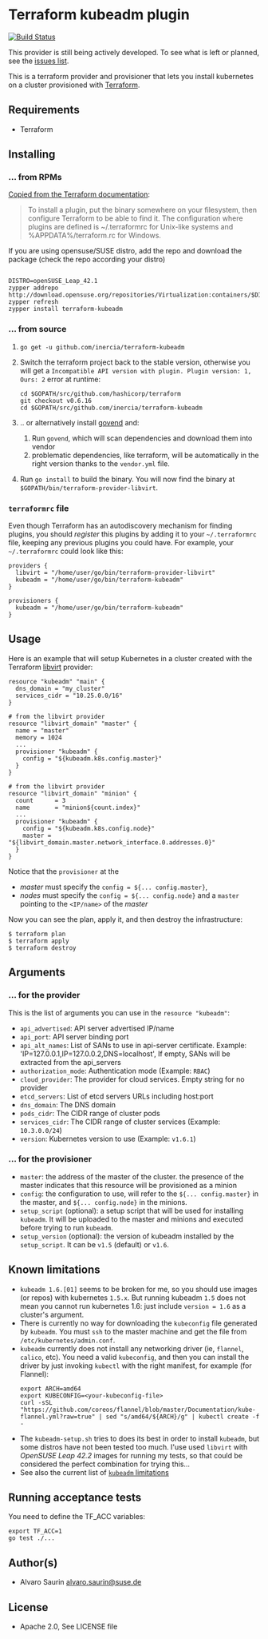 # Terraform kubeadm plugin

[![Build Status](https://travis-ci.org/inercia/terraform-kubeadm.svg?branch=master)](https://travis-ci.org/inercia/terraform-kubeadm)

This provider is still being actively developed. To see what is left or planned,
see the [issues list](https://github.com/inercia/terraform-kubeadm/issues).

This is a terraform provider and provisioner that lets you install
kubernetes on a cluster provisioned with [Terraform](https://terraform.io/).

## Requirements

* Terraform

## Installing

### ... from RPMs

[Copied from the Terraform documentation](https://www.terraform.io/docs/plugins/basics.html):
> To install a plugin, put the binary somewhere on your filesystem, then configure Terraform to be able to find it. The configuration where plugins are defined is ~/.terraformrc for Unix-like systems and %APPDATA%/terraform.rc for Windows.

If you are using opensuse/SUSE distro, add the repo and download the package (check the repo according your distro)

```console

DISTRO=openSUSE_Leap_42.1
zypper addrepo http://download.opensuse.org/repositories/Virtualization:containers/$DISTRO/Virtualization:containers.repo
zypper refresh
zypper install terraform-kubeadm

```

### ... from source

1.  `go get -u github.com/inercia/terraform-kubeadm`

2.  Switch the terraform project back to the stable version, otherwise you will get a `Incompatible API version with plugin. Plugin version: 1, Ours: 2` error at runtime:
    ```
    cd $GOPATH/src/github.com/hashicorp/terraform
    git checkout v0.6.16
    cd $GOPATH/src/github.com/inercia/terraform-kubeadm
    ```
3.  .. or alternatively install [govend](https://github.com/govend/govend) and:
    1. Run `govend`, which will scan dependencies and download them into vendor
    2. problematic dependencies, like terraform, will be automatically in the right version thanks to the `vendor.yml` file.
4.  Run `go install` to build the binary. You will now find the
    binary at `$GOPATH/bin/terraform-provider-libvirt`.

### `terraformrc` file

Even though Terraform has an autodiscovery mechanism for finding plugins, you should _register_ this plugins
by adding it to your `~/.terraformrc` file, keeping any previous plugins you could have. For example,
your `~/.terraformrc` could look like this:

```hcl
providers {
  libvirt = "/home/user/go/bin/terraform-provider-libvirt"
  kubeadm = "/home/user/go/bin/terraform-kubeadm"
}

provisioners {
  kubeadm = "/home/user/go/bin/terraform-kubeadm"
}
```

## Usage

Here is an example that will setup Kubernetes in a cluster
created with the Terraform [libvirt](github.com/dmacvicar/terraform-provider-libvirt/)
provider:

```hcl
resource "kubeadm" "main" {
  dns_domain = "my_cluster"
  services_cidr = "10.25.0.0/16"
}

# from the libvirt provider
resource "libvirt_domain" "master" {
  name = "master"
  memory = 1024
  ...
  provisioner "kubeadm" {
    config = "${kubeadm.k8s.config.master}"
  }
}

# from the libvirt provider
resource "libvirt_domain" "minion" {
  count      = 3
  name       = "minion${count.index}"
  ...
  provisioner "kubeadm" {
    config = "${kubeadm.k8s.config.node}"
    master = "${libvirt_domain.master.network_interface.0.addresses.0}"
  }
}
```

Notice that the `provisioner` at the

* _master_ must specify the `config = ${... config.master}`,
* _nodes_ must specify the `config = ${... config.node}` and a `master` pointing
to the `<IP/name>` of the _master_

Now you can see the plan, apply it, and then destroy the infrastructure:

```console
$ terraform plan
$ terraform apply
$ terraform destroy
```

## Arguments

### ... for the provider

This is the list of arguments you can use in the `resource "kubeadm"`:

  * `api_advertised`: API server advertised IP/name
  * `api_port`: API server binding port
  * `api_alt_names`: List of SANs to use in api-server certificate. Example: 'IP=127.0.0.1,IP=127.0.0.2,DNS=localhost', If empty, SANs will be extracted from the api_servers
  * `authorization_mode`: Authentication mode (Example: `RBAC`)
  * `cloud_provider`: The provider for cloud services.  Empty string for no provider
  * `etcd_servers`: List of etcd servers URLs including host:port
  * `dns_domain`: The DNS domain
  * `pods_cidr`: The CIDR range of cluster pods
  * `services_cidr`: The CIDR range of cluster services (Example: `10.3.0.0/24`)
  * `version`: Kubernetes version to use (Example: `v1.6.1`)

### ... for the provisioner

  * `master`: the address of the master of the cluster. the presence of the master
  indicates that this resource will be provisioned as a minion
  * `config`: the configuration to use, will refer to the `${... config.master}`
  in the master, and `${... config.node}` in the minions.
  * `setup_script` (optional): a setup script that will be used for installing `kubeadm`.
  It will be uploaded to the master and minions and executed before trying to run `kubeadm`.
  * `setup_version` (optional): the version of kubeadm installed by the `setup_script`.
  It can be `v1.5` (default) or `v1.6`.

## Known limitations

* `kubeadm 1.6.[01]` seems to be broken for me, so you should use
images (or repos) with kubernetes `1.5.x`. But running kubeadm `1.5` does
not mean you cannot run kubernetes 1.6: just include `version = 1.6` as a
cluster's argument.
* There is currently no way for downloading the `kubeconfig` file generated
by `kubeadm`. You must `ssh` to the master machine and get the file from
`/etc/kubernetes/admin.conf`.
* `kubeadm` currently does not install any networking driver (ie, `flannel`,
`calico`, etc). You need a valid `kubeconfig`, and then you can install the
driver by just invoking `kubectl` with the right manifest, for example (for
Flannel):
  ```
  export ARCH=amd64
  export KUBECONFIG=<your-kubeconfig-file>
  curl -sSL "https://github.com/coreos/flannel/blob/master/Documentation/kube-flannel.yml?raw=true" | sed "s/amd64/${ARCH}/g" | kubectl create -f -
  ```
* The `kubeadm-setup.sh` tries to does its best in order to install
`kubeadm`, but some distros have not been tested too much. I'use used
`libvirt` with _OpenSUSE Leap 42.2_ images for running my tests, so that
could be considered the perfect combination for trying this...
* See also the current list of [`kubeadm` limitations](https://kubernetes.io/docs/getting-started-guides/kubeadm/#limitations)

## Running acceptance tests

You need to define the TF_ACC variables:

```console
export TF_ACC=1
go test ./...
```

## Author(s)

* Alvaro Saurin <alvaro.saurin@suse.de>

## License

* Apache 2.0, See LICENSE file
